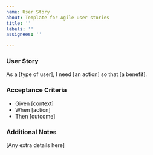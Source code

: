 ```yaml
---
name: User Story
about: Template for Agile user stories
title: ''
labels: ''
assignees: ''

---
```


### User Story

As a [type of user], I need [an action] so that [a benefit].

### Acceptance Criteria

- Given [context]
- When [action]
- Then [outcome]

### Additional Notes

[Any extra details here]
